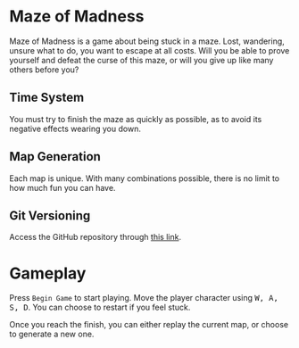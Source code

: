 # Maze of Madness

Maze of Madness is a game about being stuck in a maze. Lost, wandering, unsure what to do, you want to escape at all costs.
Will you be able to prove yourself and defeat the curse of this maze, or will you give up like many others before you?

## Time System

You must try to finish the maze as quickly as possible, as to avoid its negative effects wearing you down.

## Map Generation

Each map is unique. With many combinations possible, there is no limit to how much fun you can have.

## Git Versioning

Access the GitHub repository through [this link](https://github.com/parad83/mazeofmadness).

# Gameplay

Press `Begin Game` to start playing. Move the player character using <kbd>W, A, S, D</kbd>. You can choose to restart if you feel stuck.

Once you reach the finish, you can either replay the current map, or choose to generate a new one.